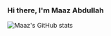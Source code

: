 ### Hi there, I'm Maaz Abdullah

![Maaz's GitHub stats](https://github-readme-stats.vercel.app/api?username=codeprototype&show_icons=true&theme=radical)


